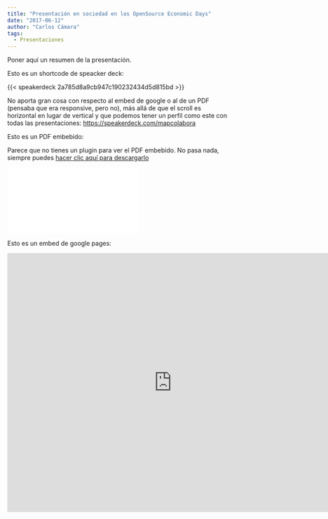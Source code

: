 ```yaml
---
title: "Presentación en sociedad en los OpenSource Economic Days"
date: "2017-06-12"
author: "Carlos Cámara"
tags:
  - Presentaciones
---
```


Poner aquí un resumen de la presentación.



Esto es un shortcode de speacker deck:

{{< speakerdeck 2a785d8a9cb947c190232434d5d815bd >}}

No aporta gran cosa con respecto al embed de google o al de un PDF (pensaba que era responsive, pero no), más allá de que el scroll es horizontal en lugar de vertical y que podemos tener un perfil como este con todas las presentaciones: https://speakerdeck.com/mapcolabora

<!--more-->
Esto es un PDF embebido:

<object data="files/20170612presentacion.pdf" type="application/pdf" width="100%" height="800px">
  <p>Parece que no tienes un plugin para ver el PDF embebido. No pasa nada, siempre puedes <a href="files/20170612presentacion.pdf">hacer clic aquí para descargarlo</a></p>
 </object>

<embed src="files/20170612presentacion.pdf" type='application/pdf' ></embed>



Esto es un embed de google pages:

<iframe src="https://docs.google.com/presentation/d/e/2PACX-1vSeWW2cXoE--yisqqWLkCTFkypjOC5VLch8b7cJTy3me-xWN23yWMgnOuT2PJEqBXxi_wce4E9aTKKD/embed?start=false&loop=false&delayms=3000" frameborder="0" width="750" height="590" allowfullscreen="true" mozallowfullscreen="true" webkitallowfullscreen="true"></iframe>

